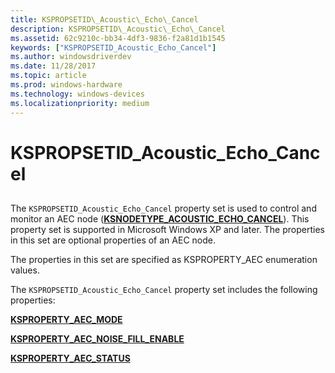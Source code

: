```yaml
---
title: KSPROPSETID\_Acoustic\_Echo\_Cancel
description: KSPROPSETID\_Acoustic\_Echo\_Cancel
ms.assetid: 62c9210c-bb34-4df3-9836-f2a81d1b1545
keywords: ["KSPROPSETID_Acoustic_Echo_Cancel"]
ms.author: windowsdriverdev
ms.date: 11/28/2017
ms.topic: article
ms.prod: windows-hardware
ms.technology: windows-devices
ms.localizationpriority: medium
---
```


# KSPROPSETID\_Acoustic\_Echo\_Cancel


## <span id="ddk_kspropsetid_acoustic_echo_cancel_ks"></span><span id="DDK_KSPROPSETID_ACOUSTIC_ECHO_CANCEL_KS"></span>


The `KSPROPSETID_Acoustic_Echo_Cancel` property set is used to control and monitor an AEC node ([**KSNODETYPE\_ACOUSTIC\_ECHO\_CANCEL**](ksnodetype-acoustic-echo-cancel.md)). This property set is supported in Microsoft Windows XP and later. The properties in this set are optional properties of an AEC node.

The properties in this set are specified as KSPROPERTY\_AEC enumeration values.

The `KSPROPSETID_Acoustic_Echo_Cancel` property set includes the following properties:

[**KSPROPERTY\_AEC\_MODE**](ksproperty-aec-mode.md)

[**KSPROPERTY\_AEC\_NOISE\_FILL\_ENABLE**](ksproperty-aec-noise-fill-enable.md)

[**KSPROPERTY\_AEC\_STATUS**](ksproperty-aec-status.md)

 

 





